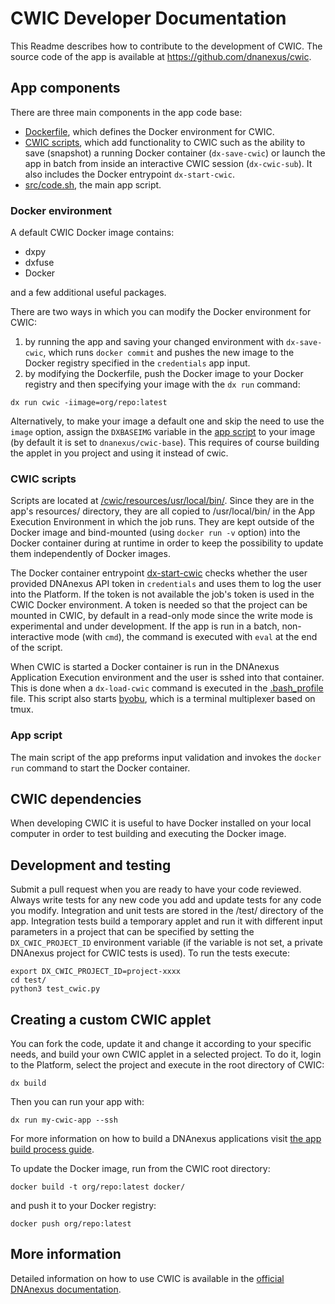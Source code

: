 # CWIC Developer Documentation

This Readme describes how to contribute to the development of CWIC. The source code of the app is available at https://github.com/dnanexus/cwic. 

## App components

There are three main components in the app code base:
- [Dockerfile](https://github.com/dnanexus/cwic/blob/main/docker/Dockerfile), which defines the Docker environment for CWIC.
- [CWIC scripts](https://github.com/dnanexus/cwic/tree/main/resources/usr/local/bin), which add functionality to CWIC such as the ability to save (snapshot) a running Docker container (`dx-save-cwic`) or launch the app in batch from inside an interactive CWIC session (`dx-cwic-sub`). It also includes the Docker entrypoint `dx-start-cwic`.
- [src/code.sh](https://github.com/dnanexus/cwic/blob/main/src/code.sh), the main app script.

### Docker environment

A default CWIC Docker image contains:
- dxpy
- dxfuse
- Docker

and a few additional useful packages.

There are two ways in which you can modify the Docker environment for CWIC:
1. by running the app and saving your changed environment with `dx-save-cwic`, which runs `docker commit` and pushes the new image to the Docker registry specified in the `credentials` app input.
2. by modifying the Dockerfile, push the Docker image to your Docker registry and then specifying your image with the `dx run` command:

```
dx run cwic -iimage=org/repo:latest
```

Alternatively, to make your image a default one and skip the need to use the `image` option, assign the `DXBASEIMG` variable in the [app script](https://github.com/dnanexus/cwic/blob/main/src/code.sh) to your image (by default it is set to `dnanexus/cwic-base`). This requires of course building the applet in you project and using it instead of cwic.

### CWIC scripts

Scripts are located at [/cwic/resources/usr/local/bin/](https://github.com/dnanexus/cwic/tree/main/resources/usr/local/bin). Since they are in the app's resources/ directory, they are all copied to /usr/local/bin/ in the App Execution Environment in which the job runs. They are kept outside of the Docker image and bind-mounted (using `docker run -v` option) into the Docker container during at runtime in order to keep the possibility to update them independently of Docker images.

The Docker container entrypoint [dx-start-cwic](https://github.com/dnanexus/cwic/blob/main/resources/usr/local/bin/dx-start-cwic) checks whether the user provided DNAnexus API token in `credentials` and uses them to log the user into the Platform. If the token is not available the job's token is used in the CWIC Docker environment. A token is needed so that the project can be mounted in CWIC, by default in a read-only mode since the write mode is experimental and under development. If the app is run in a batch, non-interactive mode (with `cmd`), the command is executed with `eval` at the end of the script.

When CWIC is started a Docker container is run in the DNAnexus Application Execution environment and the user is sshed into that container. This is done when a `dx-load-cwic` command is executed in the [.bash_profile](https://github.com/dnanexus/cwic/blob/main/resources/home/dnanexus/.bash_profile) file. This script also starts [byobu](https://www.byobu.org/), which is a terminal multiplexer based on tmux.

### App script

The main script of the app preforms input validation and invokes the `docker run` command to start the Docker container.

## CWIC dependencies

When developing CWIC it is useful to have Docker installed on your local computer in order to test building and executing the Docker image.

## Development and testing

Submit a pull request when you are ready to have your code reviewed. Always write tests for any new code you add and update tests for any code you modify. Integration and unit tests are stored in the /test/ directory of the app. Integration tests build a temporary applet and run it with different input parameters in a  project that can be specified by setting the `DX_CWIC_PROJECT_ID` environment variable (if the variable is not set, a private DNAnexus project for CWIC tests is used). To run the tests execute:

```
export DX_CWIC_PROJECT_ID=project-xxxx
cd test/
python3 test_cwic.py
```

## Creating a custom CWIC applet

You can fork the code, update it and change it according to your specific needs, and build your own CWIC applet in a selected project. To do it, login to the Platform, select the project and execute in the root directory of CWIC:

```
dx build
```

Then you can run your app with:

```
dx run my-cwic-app --ssh
```

For more information on how to build a DNAnexus applications visit [the app build process guide](https://documentation.dnanexus.com/developer/apps/app-build-process).

To update the Docker image, run from the CWIC root directory:

```
docker build -t org/repo:latest docker/
```

and push it to your Docker registry:

```
docker push org/repo:latest
```

## More information

Detailed information on how to use CWIC is available in the [official DNAnexus documentation](https://documentation.dnanexus.com/developer/cloud-workstations/cwic).
